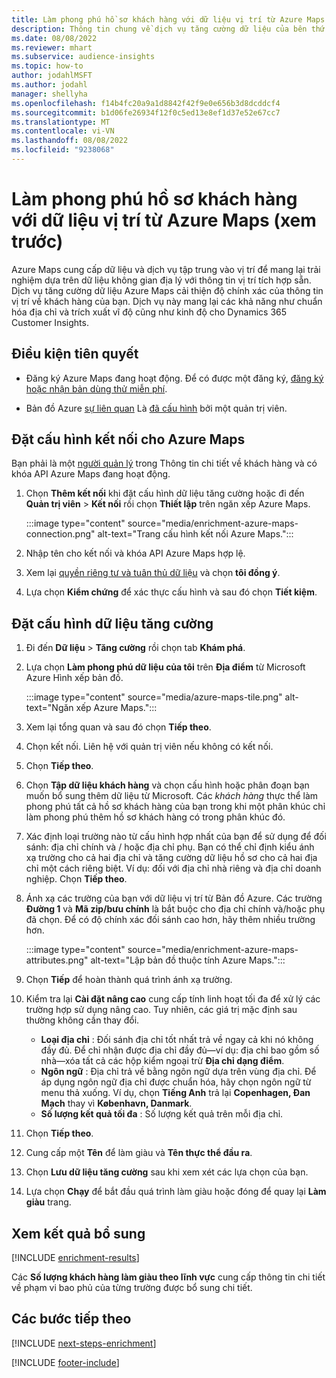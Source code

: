 ```yaml
---
title: Làm phong phú hồ sơ khách hàng với dữ liệu vị trí từ Azure Maps (xem trước)
description: Thông tin chung về dịch vụ tăng cường dữ liệu của bên thứ nhất Azure Maps.
ms.date: 08/08/2022
ms.reviewer: mhart
ms.subservice: audience-insights
ms.topic: how-to
author: jodahlMSFT
ms.author: jodahl
manager: shellyha
ms.openlocfilehash: f14b4fc20a9a1d8842f42f9e0e656b3d8dcddcf4
ms.sourcegitcommit: b1d06fe26934f12f0c5ed13e8ef1d37e52e67cc7
ms.translationtype: MT
ms.contentlocale: vi-VN
ms.lasthandoff: 08/08/2022
ms.locfileid: "9238068"
---
```

# <a name="enrich-customer-profiles-with-location-data-from-azure-maps-preview"></a>Làm phong phú hồ sơ khách hàng với dữ liệu vị trí từ Azure Maps (xem trước)

Azure Maps cung cấp dữ liệu và dịch vụ tập trung vào vị trí để mang lại trải nghiệm dựa trên dữ liệu không gian địa lý với thông tin vị trí tích hợp sẵn. Dịch vụ tăng cường dữ liệu Azure Maps cải thiện độ chính xác của thông tin vị trí về khách hàng của bạn. Dịch vụ này mang lại các khả năng như chuẩn hóa địa chỉ và trích xuất vĩ độ cũng như kinh độ cho Dynamics 365 Customer Insights.

## <a name="prerequisites"></a>Điều kiện tiên quyết

- Đăng ký Azure Maps đang hoạt động. Để có được một đăng ký, [đăng ký hoặc nhận bản dùng thử miễn phí](https://azure.microsoft.com/services/azure-maps/).

- Bản đồ Azure [sự liên quan](connections.md) Là [đã cấu hình](#configure-the-connection-for-azure-maps) bởi một quản trị viên.

## <a name="configure-the-connection-for-azure-maps"></a>Đặt cấu hình kết nối cho Azure Maps

Bạn phải là một [người quản lý](permissions.md#admin) trong Thông tin chi tiết về khách hàng và có khóa API Azure Maps đang hoạt động.

1. Chọn **Thêm kết nối** khi đặt cấu hình dữ liệu tăng cường hoặc đi đến **Quản trị viên** > **Kết nối** rồi chọn **Thiết lập** trên ngăn xếp Azure Maps.

   :::image type="content" source="media/enrichment-azure-maps-connection.png" alt-text="Trang cấu hình kết nối Azure Maps.":::

1. Nhập tên cho kết nối và khóa API Azure Maps hợp lệ.

1. Xem lại [quyền riêng tư và tuân thủ dữ liệu](connections.md#data-privacy-and-compliance) và chọn **tôi đồng ý**.

1. Lựa chọn **Kiểm chứng** để xác thực cấu hình và sau đó chọn **Tiết kiệm**.

## <a name="configure-the-enrichment"></a>Đặt cấu hình dữ liệu tăng cường

1. Đi đến **Dữ liệu** > **Tăng cường** rồi chọn tab **Khám phá**.

1. Lựa chọn **Làm phong phú dữ liệu của tôi** trên **Địa điểm** từ Microsoft Azure Hình xếp bản đồ.

   :::image type="content" source="media/azure-maps-tile.png" alt-text="Ngăn xếp Azure Maps.":::

1. Xem lại tổng quan và sau đó chọn **Tiếp theo**.

1. Chọn kết nối. Liên hệ với quản trị viên nếu không có kết nối.

1. Chọn **Tiếp theo**.

1. Chọn **Tập dữ liệu khách hàng** và chọn cấu hình hoặc phân đoạn bạn muốn bổ sung thêm dữ liệu từ Microsoft. Các *khách hàng* thực thể làm phong phú tất cả hồ sơ khách hàng của bạn trong khi một phân khúc chỉ làm phong phú thêm hồ sơ khách hàng có trong phân khúc đó.

1. Xác định loại trường nào từ cấu hình hợp nhất của bạn để sử dụng để đối sánh: địa chỉ chính và / hoặc địa chỉ phụ. Bạn có thể chỉ định kiểu ánh xạ trường cho cả hai địa chỉ và tăng cường dữ liệu hồ sơ cho cả hai địa chỉ một cách riêng biệt. Ví dụ: đối với địa chỉ nhà riêng và địa chỉ doanh nghiệp. Chọn **Tiếp theo**.

1. Ánh xạ các trường của bạn với dữ liệu vị trí từ Bản đồ Azure. Các trường **Đường 1** và **Mã zip/bưu chính** là bắt buộc cho địa chỉ chính và/hoặc phụ đã chọn. Để có độ chính xác đối sánh cao hơn, hãy thêm nhiều trường hơn.

   :::image type="content" source="media/enrichment-azure-maps-attributes.png" alt-text="Lập bản đồ thuộc tính Azure Maps.":::

1. Chọn **Tiếp** để hoàn thành quá trình ánh xạ trường.

1. Kiểm tra lại **Cài đặt nâng cao** cung cấp tính linh hoạt tối đa để xử lý các trường hợp sử dụng nâng cao. Tuy nhiên, các giá trị mặc định sau thường không cần thay đổi.

   - **Loại địa chỉ** : Đối sánh địa chỉ tốt nhất trả về ngay cả khi nó không đầy đủ. Để chỉ nhận được địa chỉ đầy đủ&mdash;ví dụ: địa chỉ bao gồm số nhà&mdash;xóa tất cả các hộp kiểm ngoại trừ **Địa chỉ dạng điểm**.
   - **Ngôn ngữ** : Địa chỉ trả về bằng ngôn ngữ dựa trên vùng địa chỉ. Để áp dụng ngôn ngữ địa chỉ được chuẩn hóa, hãy chọn ngôn ngữ từ menu thả xuống. Ví dụ, chọn **Tiếng Anh** trả lại **Copenhagen, Đan Mạch** thay vì **København, Danmark**.
   - **Số lượng kết quả tối đa** : Số lượng kết quả trên mỗi địa chỉ.

1. Chọn **Tiếp theo**.

1. Cung cấp một **Tên** để làm giàu và **Tên thực thể đầu ra**.

1. Chọn **Lưu dữ liệu tăng cường** sau khi xem xét các lựa chọn của bạn.

1. Lựa chọn **Chạy** để bắt đầu quá trình làm giàu hoặc đóng để quay lại **Làm giàu** trang.

## <a name="view-enrichment-results"></a>Xem kết quả bổ sung

[!INCLUDE [enrichment-results](includes/enrichment-results.md)]

Các **Số lượng khách hàng làm giàu theo lĩnh vực** cung cấp thông tin chi tiết về phạm vi bao phủ của từng trường được bổ sung chi tiết.

## <a name="next-steps"></a>Các bước tiếp theo

[!INCLUDE [next-steps-enrichment](includes/next-steps-enrichment.md)]

[!INCLUDE [footer-include](includes/footer-banner.md)]
